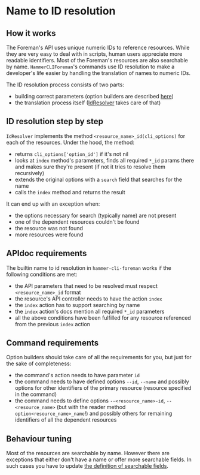 Name to ID resolution
=====================

How it works
------------

The Foreman's API uses unique numeric IDs to reference resources. While they are very easy to deal with in scripts, human users appreciate more readable identifiers. Most of the Foreman's resources are also searchable by name. `HammerCLIForeman`'s commands use ID resolution to make a developer's life easier by handling the translation of names to numeric IDs.

The ID resolution process consists of two parts:
- building correct parameters (option builders are described [here](https://github.com/theforeman/hammer-cli-foreman/blob/master/doc/option_builder.md#option-builders))
- the translation process itself ([IdResolver](https://github.com/theforeman/hammer-cli-foreman/blob/master/lib/hammer_cli_foreman/id_resolver.rb) takes care of that)

ID resolution step by step
--------------------------

`IdResolver` implements the method `<resource_name>_id(cli_options)` for each of the resources. Under the hood, the method:
- returns `cli_options['option_id']` if it's not nil
- looks at `index` method's parameters, finds all required `*_id` params there and makes sure they're present (if not it tries to resolve them recursively)
- extends the original options with a `search` field that searches for the name
- calls the `index` method and returns the result

It can end up with an exception when:
- the options necessary for search (typically name) are not present
- one of the dependent resources couldn't be found
- the resource was not found
- more resources were found

APIdoc requirements
-------------------

The builtin name to id resolution in `hammer-cli-foreman` works if the following conditions are met:
- the API parameters that need to be resolved must respect `<resource_name>_id` format
- the resource's API controller needs to have the action `index`
- the `index` action has to support searching by name
- the `index` action's docs mention all required `*_id` parameters
- all the above conditions have been fulfilled for any resource referenced from the previous `index` action

Command requirements
--------------------

Option builders should take care of all the requirements for you, but just for the sake of completeness:
- the command's action needs to have parameter `id`
- the command needs to have defined options `--id`, `--name` and possibly options for other identifiers of the primary resource (resource specified in the command)
- the command needs to define options `--<resource_name>-id`, `--<resource_name>` (but with the reader method `option<resource_name>_name`!) and possibly others for remaining identifiers of all the dependent resources

Behaviour tuning
----------------

Most of the resources are searchable by name. However there are exceptions that either don't have a name or offer more searchable fields. In such cases you have to update [the definition of searchable fields](https://github.com/theforeman/hammer-cli-foreman/blob/master/lib/hammer_cli_foreman/id_resolver.rb#L31).

